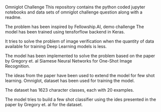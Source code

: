 Omniglot Challenge
This repository contains the python coded jupyter notebooks and data sets of omniglot challenge question along with a readme.

The problem has been inspired by Fellowship.AI, demo challenge
The model has been trained using tensforflow backend in Keras.

It tries to solve the problem of image verification when the quantity of data available for training Deep Learning models is less.

The model has been implemented to solve the problem based on the paper by Gregory et. al Siamese Neural Networks for One-Shot Image Recognition.

The ideas from the paper have been used to extend the model for few shot learning.
Omniglot, dataset has been used for training the model.

The dataset has 1623 character classes, each with 20 examples.

The model tries to build a few shot classifier using the ides presented in the paper by Gregory et. al for the dataset.

